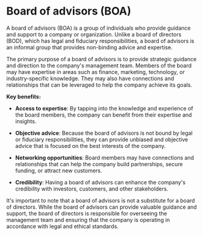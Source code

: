 # Board of advisors (BOA)

A board of advisors (BOA) is a group of individuals who provide guidance and support to a company or organization. Unlike a board of directors (BOD), which has legal and fiduciary responsibilities, a board of advisors is an informal group that provides non-binding advice and expertise.

The primary purpose of a board of advisors is to provide strategic guidance and direction to the company's management team. Members of the board may have expertise in areas such as finance, marketing, technology, or industry-specific knowledge. They may also have connections and relationships that can be leveraged to help the company achieve its goals.

**Key benefits:**

* **Access to expertise**: By tapping into the knowledge and experience of the board members, the company can benefit from their expertise and insights.

* **Objective advice**: Because the board of advisors is not bound by legal or fiduciary responsibilities, they can provide unbiased and objective advice that is focused on the best interests of the company.

* **Networking opportunities**: Board members may have connections and relationships that can help the company build partnerships, secure funding, or attract new customers.

* **Credibility**: Having a board of advisors can enhance the company's credibility with investors, customers, and other stakeholders.

It's important to note that a board of advisors is not a substitute for a board of directors. While the board of advisors can provide valuable guidance and support, the board of directors is responsible for overseeing the management team and ensuring that the company is operating in accordance with legal and ethical standards.